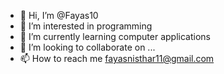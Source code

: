 - 👋 Hi, I’m @Fayas10
- 👀 I’m interested in programming
- 🌱 I’m currently learning computer applications
- 💞️ I’m looking to collaborate on ...
- 📫 How to reach me fayasnisthar11@gmail.com

<!---
Fayas10/Fayas10 is a ✨ special ✨ repository because its `README.md` (this file) appears on your GitHub profile.
You can click the Preview link to take a look at your changes.
--->

